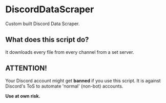 # DiscordDataScraper
Custom built Discord Data Scraper.

## What does this script do?
It downloads every file from every channel from a set server.

## ATTENTION!
Your Discord account might get **banned** if you use this script. It is against Discord's ToS to automate 'normal' (non-bot) accounts.

**Use at own risk.**
